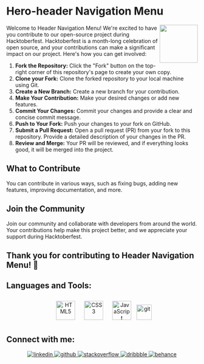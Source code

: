 # **Hero-header** Navigation Menu
<img align="right" src="https://media.giphy.com/media/du3J3cXyzhj75IOgvA/giphy.gif" width="100"/>

Welcome to Header Navigation Menu! We're excited to have you contribute to our open-source project during Hacktoberfest. Hacktoberfest is a month-long celebration of open source, and your contributions can make a significant impact on our project. Here's how you can get involved:
1. **Fork the Repository:** Click the "Fork" button on the top-right corner of this repository's page to create your own copy.
2. **Clone your Fork:** Clone the forked repository to your local machine using Git.
3. **Create a New Branch:** Create a new branch for your contribution.
4. **Make Your Contribution:** Make your desired changes or add new features.
5. **Commit Your Changes:** Commit your changes and provide a clear and concise commit message.
6. **Push to Your Fork:** Push your changes to your fork on GitHub.
7. **Submit a Pull Request:** Open a pull request (PR) from your fork to this repository. Provide a detailed description of your changes in the PR.
8. **Review and Merge:** Your PR will be reviewed, and if everything looks good, it will be merged into the project.

## What to Contribute
You can contribute in various ways, such as fixing bugs, adding new features, improving documentation, and more.

## Join the Community
Join our community and collaborate with developers from around the world. Your contributions help make this project better, and we appreciate your support during Hacktoberfest.

## Thank you for contributing to Header Navigation Menu! 🚀

## Languages and Tools:
<div align="center">  
 
<a href="https://en.wikipedia.org/wiki/HTML5" target="_blank"><img style="margin: 10px" src="https://profilinator.rishav.dev/skills-assets/html5-original-wordmark.svg" alt="HTML5" height="50" /></a>
<a href="https://www.w3schools.com/css/" target="_blank"><img style="margin: 10px" src="https://profilinator.rishav.dev/skills-assets/css3-original-wordmark.svg" alt="CSS3" height="50" /></a>
<a href="https://www.javascript.com/" target="_blank"><img style="margin: 10px" src="https://profilinator.rishav.dev/skills-assets/javascript-original.svg" alt="JavaScript" height="50" /></a>
<a href="https://git-scm.com/" target="_blank" rel="noreferrer"> <img src="https://www.vectorlogo.zone/logos/git-scm/git-scm-icon.svg" alt="git" width="40" height="40"/></a>
</div>

## Connect with me:
<div align="center">
<a href="https://linkedin.com/in/alex-smagin29" target="_blank">
<img src=https://img.shields.io/badge/linkedin-%231E77B5.svg?&style=for-the-badge&logo=linkedin&logoColor=white alt=linkedin style="margin-bottom: 5px;" />
</a>
<a href="https://github.com/alexandrbig1" target="_blank">
<img src=https://img.shields.io/badge/github-%2324292e.svg?&style=for-the-badge&logo=github&logoColor=white alt=github style="margin-bottom: 5px;" />
</a>
  <a href="https://stackoverflow.com/users/alex-smagin" target="_blank">
<img src=https://img.shields.io/badge/stackoverflow-%23F28032.svg?&style=for-the-badge&logo=stackoverflow&logoColor=white alt=stackoverflow style="margin-bottom: 5px;" />
</a>
<a href="https://dribbble.com/Alexandrbig1" target="_blank">
<img src=https://img.shields.io/badge/dribbble-%23E45285.svg?&style=for-the-badge&logo=dribbble&logoColor=white alt=dribbble style="margin-bottom: 5px;" />
</a>
<a href="https://www.behance.net/a1126" target="_blank">
<img src=https://img.shields.io/badge/behance-%23191919.svg?&style=for-the-badge&logo=behance&logoColor=white alt=behance style="margin-bottom: 5px;" />
</a>  
</div>  
